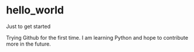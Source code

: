 # hello_world
Just to get started

Trying Github for the first time. I am learning Python and hope to contribute more in the future.
